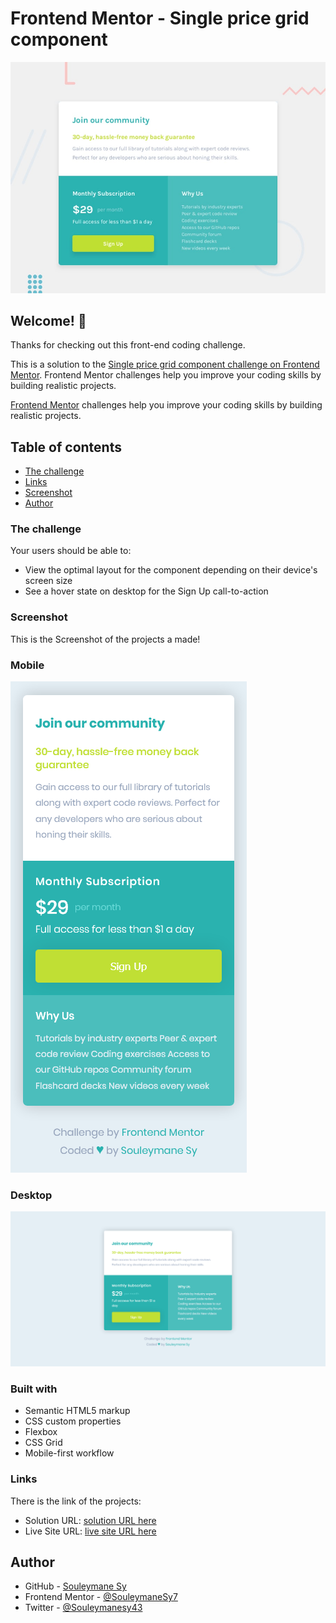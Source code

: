 # Frontend Mentor - Single price grid component

![Design preview for the Single price grid component coding challenge](./design/desktop-preview.jpg)

## Welcome! 👋

Thanks for checking out this front-end coding challenge.

This is a solution to the [Single price grid component challenge on Frontend Mentor](https://www.frontendmentor.io/challenges/single-price-grid-component-5ce41129d0ff452fec5abbbc). Frontend Mentor challenges help you improve your coding skills by building realistic projects.

[Frontend Mentor](https://www.frontendmentor.io) challenges help you improve your coding skills by building realistic projects.

## Table of contents

- [The challenge](#the-challenge)
- [Links](#links)
- [Screenshot](#screenshot)
- [Author](#author)

### The challenge

Your users should be able to:

- View the optimal layout for the component depending on their device's screen size
- See a hover state on desktop for the Sign Up call-to-action

### Screenshot

This is the Screenshot of the projects a made!

### Mobile

![Mobile Screenshot](./preview/Mobile.png)

### Desktop

![Desktop Screenshot](./preview/Desktop.png)

### Built with

- Semantic HTML5 markup
- CSS custom properties
- Flexbox
- CSS Grid
- Mobile-first workflow

### Links

There is the link of the projects:

- Solution URL: [solution URL here](https://www.frontendmentor.io/solutions/single-price-grid-component-ZiGdRmpMOX)
- Live Site URL: [live site URL here](https://fem-single-price-grid-component-blush.vercel.app/)

## Author

- GitHub - [Souleymane Sy](https://github.com/SouleymaneSy7)
- Frontend Mentor - [@SouleymaneSy7](https://www.frontendmentor.io/profile/SouleymaneSy7)
- Twitter - [@Souleymanesy43](https://twitter.com/Souleymanesy43)
